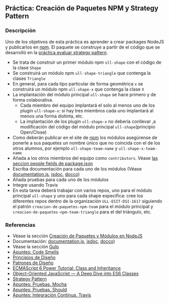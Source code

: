 ## Práctica: Creación de Paquetes NPM y Strategy Pattern

### Descripción

Uno de los objetivos de esta práctica  es aprender a crear packages NodeJS y publicarlos en [npm](https://www.npmjs.com). El paquete se construye a partir de
el código que se desarrolló en la [práctica evaluar strategy pattern](practicaevaluastrategypattern.md).

* Se trata de construir un primer módulo npm `ull-shape` con el código de la clase `Shape`
* Se construirá un módulo npm `ull-shape-triangle` que contenga la clases `Triangle`
* En general, para cada tipo particular de forma geométrica `x` se construirá un módulo npm `ull-shape-x` que contenga la clase `X`
* La implantación del módulo principal `ull-shape` se hace primero y de forma colaborativa. 
  - Cada miembro del equipo implantará el solo al menos uno de los plugin `ull-shape-x`: si hay tres miembros cada uno implantará al menos una forma distinta, etc. 
  - La implantación de los plugin `ull-shape-x` no debería conllevar ,a modificación del código del módulo principal `ull-shape`(principio Open/Close)
* Como deberán publicar en el site de [npm](https://www.npmjs.com) los módulos asegúrense de ponerle a sus paquetes un nombre único que no coincida con el de los otros alumnos, por ejemplo `ull-shape-team-name` y `ull-shape-x-team-name`
* Añada a los otros miembros del equipo como `contributors`. Véase [las seccion people fields de package.json](https://docs.npmjs.com/files/package.json#people-fields-author-contributors)
* Escriba documentación para cada uno de los módulos (Véase [documentation.js](http://documentation.js.org/), [jsdoc](https://www.npmjs.com/package/jsdoc), [docco](http://jashkenas.github.io/docco/))
* Añada pruebas para cada uno de los módulos
* Integre usando Travis
* En esta tarea deberá trabajar con varios repos, uno para el módulo principal `ull-shape` y uno para cada shape específica: cree los diferentes repos dentro de la organización `ULL-ESIT-DSI-1617` siguiendo el patrón `creacion-de-paquetes-npm-team` para el módulo principal y `creacion-de-paquetes-npm-team-triangle` para el del triángulo, etc.

### Referencias

* Véase la sección
[Creación de Paquetes y Módulos en NodeJS](../apuntes/nodejspackages.md)
* Documentación:  [documentation.js](http://documentation.js.org/), [jsdoc](https://www.npmjs.com/package/jsdoc), [docco](http://jashkenas.github.io/docco/))
* Véase la sección [Gulp](../apuntes/gulp/README.md)
* [Apuntes: Code Smells](https://casianorodriguezleon.gitbooks.io/ull-esit-1617/content/apuntes/patterns/codesmell.html)
* [Principios de Diseño](https://casianorodriguezleon.gitbooks.io/ull-esit-1617/content/apuntes/patterns/designprinciples.html)
* [Patrones de Diseño](https://casianorodriguezleon.gitbooks.io/ull-esit-1617/content/apuntes/patterns/)
* [ECMAScript 6 Power Tutorial: Class and Inheritance](https://code.tutsplus.com/tutorials/ecmascript-6-power-tutorial-class-and-inheritance--cms-24117)
* [Object-Oriented JavaScript — A Deep Dive into ES6 Classes](https://www.sitepoint.com/object-oriented-javascript-deep-dive-es6-classes/)
* [Strategy Pattern](https://casianorodriguezleon.gitbooks.io/ull-esit-1617/content/apuntes/patterns/strategypattern.html)
* [Apuntes: Pruebas. Mocha](https://casianorodriguezleon.gitbooks.io/ull-esit-1617/content/apuntes/pruebas/mocha.html)
* [Apuntes: Pruebas. Should](https://casianorodriguezleon.gitbooks.io/ull-esit-1617/content/apuntes/pruebas/mocha.html#shouldl)
* [Apuntes: Integración Contínua. Travis](https://casianorodriguezleon.gitbooks.io/ull-esit-1617/content/apuntes/pruebas/travis.html)


